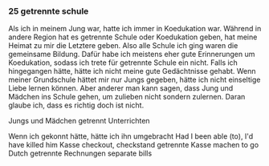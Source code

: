 ### 25 getrennte schule
Als ich in meinem Jung war, hatte ich immer in Koedukation war. Während in andere Region hat es  getrennte Schule oder Koedukation geben, hat meine Heimat zu mir die Letztere geben. Also alle Schule ich ging waren die gemeinsame Bildung. Dafür habe ich meistens eher gute Erinnerungen um Koedukation, sodass ich trete für getrennte Schule ein nicht. Falls ich hingegangen hätte, hätte ich nicht meine gute Gedächtnisse gehabt. 
Wenn meiner Grundschule hättet mir nur Jungs gegeben, hätte ich nicht einseltige Liebe lernen können. Aber anderer man kann sagen, dass Jung und Mädchen ins Schule gehen, um zulieben nicht sondern zulernen. Daran glaube ich, dass es richtig doch ist nicht. 


Jungs und Mädchen getrennt Unterrichten


Wenn ich gekonnt hätte, hätte ich ihn umgebracht    Had I been able (to), I'd have killed him
Kasse                           checkout, checkstand
getrennte Kasse machen          to go Dutch
getrennte Rechnungen            separate bills